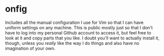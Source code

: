 # onfig
Includes all the manual configuration I use for Vim so that I can have uniform settings on any machine.
This is public mostly just so that I don't have to log into my personal Github account to access it,
but feel free to look at it and copy parts that you like.
I doubt you'll want to actually install it, though, unless you *really* like the way I do things and also have no imagination of your own.
